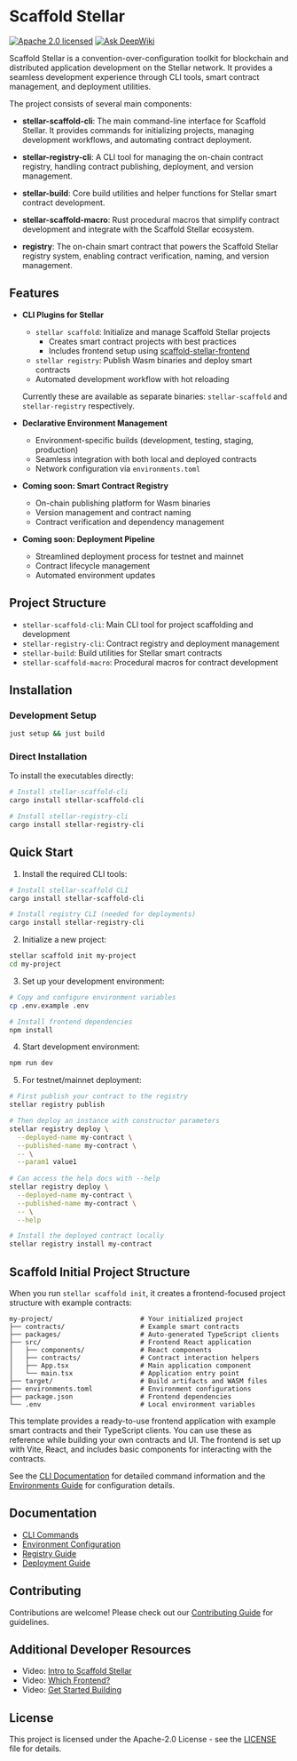 # Scaffold Stellar

[![Apache 2.0 licensed](https://img.shields.io/badge/license-apache%202.0-blue.svg)](LICENSE)
[![Ask DeepWiki](https://deepwiki.com/badge.svg)](https://deepwiki.com/AhaLabs/scaffold-stellar)

Scaffold Stellar is a convention-over-configuration toolkit for blockchain and distributed application development on the Stellar network. It provides a seamless development experience through CLI tools, smart contract management, and deployment utilities.

The project consists of several main components:

- **stellar-scaffold-cli**: The main command-line interface for Scaffold Stellar. It provides commands for initializing projects, managing development workflows, and automating contract deployment.

- **stellar-registry-cli**: A CLI tool for managing the on-chain contract registry, handling contract publishing, deployment, and version management.

- **stellar-build**: Core build utilities and helper functions for Stellar smart contract development.

- **stellar-scaffold-macro**: Rust procedural macros that simplify contract development and integrate with the Scaffold Stellar ecosystem.

- **registry**: The on-chain smart contract that powers the Scaffold Stellar registry system, enabling contract verification, naming, and version management.


## Features

- **CLI Plugins for Stellar**
  - `stellar scaffold`: Initialize and manage Scaffold Stellar projects
    - Creates smart contract projects with best practices
    - Includes frontend setup using [scaffold-stellar-frontend](https://github.com/AhaLabs/scaffold-stellar-frontend)
  - `stellar registry`: Publish Wasm binaries and deploy smart contracts
  - Automated development workflow with hot reloading

  Currently these are available as separate binaries: `stellar-scaffold` and `stellar-registry` respectively.

- **Declarative Environment Management**
  - Environment-specific builds (development, testing, staging, production)
  - Seamless integration with both local and deployed contracts
  - Network configuration via `environments.toml`

- **Coming soon: Smart Contract Registry**
  - On-chain publishing platform for Wasm binaries
  - Version management and contract naming
  - Contract verification and dependency management

- **Coming soon: Deployment Pipeline**
  - Streamlined deployment process for testnet and mainnet
  - Contract lifecycle management
  - Automated environment updates

## Project Structure

- `stellar-scaffold-cli`: Main CLI tool for project scaffolding and development
- `stellar-registry-cli`: Contract registry and deployment management
- `stellar-build`: Build utilities for Stellar smart contracts
- `stellar-scaffold-macro`: Procedural macros for contract development

## Installation

### Development Setup
```bash
just setup && just build
```

### Direct Installation
To install the executables directly:

```bash
# Install stellar-scaffold-cli
cargo install stellar-scaffold-cli

# Install stellar-registry-cli
cargo install stellar-registry-cli
```

## Quick Start

1. Install the required CLI tools:
```bash
# Install stellar-scaffold CLI
cargo install stellar-scaffold-cli

# Install registry CLI (needed for deployments)
cargo install stellar-registry-cli
```

2. Initialize a new project:
```bash
stellar scaffold init my-project
cd my-project
```

3. Set up your development environment:
```bash
# Copy and configure environment variables
cp .env.example .env

# Install frontend dependencies
npm install
```

4. Start development environment:
```bash
npm run dev
```

5. For testnet/mainnet deployment:
```bash
# First publish your contract to the registry
stellar registry publish

# Then deploy an instance with constructor parameters
stellar registry deploy \
  --deployed-name my-contract \
  --published-name my-contract \
  -- \
  --param1 value1
  
# Can access the help docs with --help
stellar registry deploy \
  --deployed-name my-contract \
  --published-name my-contract \
  -- \
  --help

# Install the deployed contract locally
stellar registry install my-contract
```

## Scaffold Initial Project Structure

When you run `stellar scaffold init`, it creates a frontend-focused project structure with example contracts:

```
my-project/                      # Your initialized project
├── contracts/                   # Example smart contracts
├── packages/                    # Auto-generated TypeScript clients
├── src/                         # Frontend React application
│   ├── components/              # React components
│   ├── contracts/               # Contract interaction helpers
│   ├── App.tsx                  # Main application component
│   └── main.tsx                 # Application entry point
├── target/                      # Build artifacts and WASM files
├── environments.toml            # Environment configurations
├── package.json                 # Frontend dependencies
└── .env                         # Local environment variables
```

This template provides a ready-to-use frontend application with example smart contracts and their TypeScript clients. You can use these as reference while building your own contracts and UI. The frontend is set up with Vite, React, and includes basic components for interacting with the contracts.

See the [CLI Documentation](./docs/cli.md) for detailed command information and the [Environments Guide](./docs/environments.md) for configuration details.

## Documentation

- [CLI Commands](./docs/cli.md)
- [Environment Configuration](./docs/environments.md)
- [Registry Guide](./docs/registry.md)
- [Deployment Guide](./docs/deployment.md)

## Contributing

Contributions are welcome! Please check out our [Contributing Guide](CONTRIBUTING.md) for guidelines.

## Additional Developer Resources
- Video: [Intro to Scaffold Stellar](https://www.youtube.com/watch?v=559ht4K4pkM)
- Video: [Which Frontend?](https://www.youtube.com/watch?v=pz7O54Oia_w)
- Video: [Get Started Building](https://www.youtube.com/watch?v=H-M962aPuTk)

## License

This project is licensed under the Apache-2.0 License - see the [LICENSE](LICENSE) file for details.
